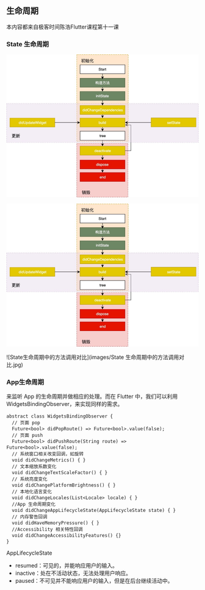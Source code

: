 ## 生命周期

本内容都来自极客时间陈浩Flutter课程第十一课

### State 生命周期

![State生命周期图](images/widget生命周期.jpg)

![State生命周期图](images/widget生命周期.jpg)

![State生命周期中的方法调用对比](images/State 生命周期中的方法调用对比.jpg)

### App生命周期

来监听 App 的生命周期并做相应的处理。而在 Flutter 中，我们可以利用WidgetsBindingObserver，来实现同样的需求。

	abstract class WidgetsBindingObserver {
	  // 页面 pop
	  Future<bool> didPopRoute() => Future<bool>.value(false);
	  // 页面 push
	  Future<bool> didPushRoute(String route) => Future<bool>.value(false);
	  // 系统窗口相关改变回调，如旋转
	  void didChangeMetrics() { }
	  // 文本缩放系数变化
	  void didChangeTextScaleFactor() { }
	  // 系统亮度变化
	  void didChangePlatformBrightness() { }
	  // 本地化语言变化
	  void didChangeLocales(List<Locale> locale) { }
	  //App 生命周期变化
	  void didChangeAppLifecycleState(AppLifecycleState state) { }
	  // 内存警告回调
	  void didHaveMemoryPressure() { }
	  //Accessibility 相关特性回调
	  void didChangeAccessibilityFeatures() {}
	}
	
AppLifecycleState

* resumed：可见的，并能响应用户的输入。
* inactive：处在不活动状态，无法处理用户响应。
* paused：不可见并不能响应用户的输入，但是在后台继续活动中。


